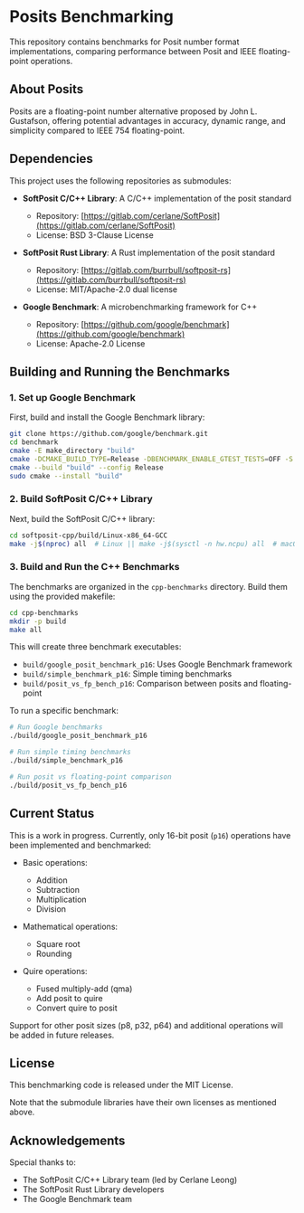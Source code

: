 # Posits Benchmarking

This repository contains benchmarks for Posit number format implementations, comparing performance between Posit and IEEE floating-point operations.

## About Posits

Posits are a floating-point number alternative proposed by John L. Gustafson, offering potential advantages in accuracy, dynamic range, and simplicity compared to IEEE 754 floating-point.

## Dependencies

This project uses the following repositories as submodules:

- **SoftPosit C/C++ Library**: A C/C++ implementation of the posit standard

  - Repository: [https://gitlab.com/cerlane/SoftPosit](https://gitlab.com/cerlane/SoftPosit)
  - License: BSD 3-Clause License

- **SoftPosit Rust Library**: A Rust implementation of the posit standard

  - Repository: [https://gitlab.com/burrbull/softposit-rs](https://gitlab.com/burrbull/softposit-rs)
  - License: MIT/Apache-2.0 dual license

- **Google Benchmark**: A microbenchmarking framework for C++
  - Repository: [https://github.com/google/benchmark](https://github.com/google/benchmark)
  - License: Apache-2.0 License

## Building and Running the Benchmarks

### 1. Set up Google Benchmark

First, build and install the Google Benchmark library:

```bash
git clone https://github.com/google/benchmark.git
cd benchmark
cmake -E make_directory "build"
cmake -DCMAKE_BUILD_TYPE=Release -DBENCHMARK_ENABLE_GTEST_TESTS=OFF -S . -B "build"
cmake --build "build" --config Release
sudo cmake --install "build"
```

### 2. Build SoftPosit C/C++ Library

Next, build the SoftPosit C/C++ library:

```bash
cd softposit-cpp/build/Linux-x86_64-GCC
make -j$(nproc) all  # Linux || make -j$(sysctl -n hw.ncpu) all  # macOS
```

### 3. Build and Run the C++ Benchmarks

The benchmarks are organized in the `cpp-benchmarks` directory. Build them using the provided makefile:

```bash
cd cpp-benchmarks
mkdir -p build
make all
```

This will create three benchmark executables:

- `build/google_posit_benchmark_p16`: Uses Google Benchmark framework
- `build/simple_benchmark_p16`: Simple timing benchmarks
- `build/posit_vs_fp_bench_p16`: Comparison between posits and floating-point

To run a specific benchmark:

```bash
# Run Google benchmarks
./build/google_posit_benchmark_p16

# Run simple timing benchmarks
./build/simple_benchmark_p16

# Run posit vs floating-point comparison
./build/posit_vs_fp_bench_p16
```

## Current Status

This is a work in progress. Currently, only 16-bit posit (`p16`) operations have been implemented and benchmarked:

- Basic operations:

  - Addition
  - Subtraction
  - Multiplication
  - Division

- Mathematical operations:

  - Square root
  - Rounding

- Quire operations:
  - Fused multiply-add (qma)
  - Add posit to quire
  - Convert quire to posit

Support for other posit sizes (p8, p32, p64) and additional operations will be added in future releases.

## License

This benchmarking code is released under the MIT License.

Note that the submodule libraries have their own licenses as mentioned above.

## Acknowledgements

Special thanks to:

- The SoftPosit C/C++ Library team (led by Cerlane Leong)
- The SoftPosit Rust Library developers
- The Google Benchmark team

